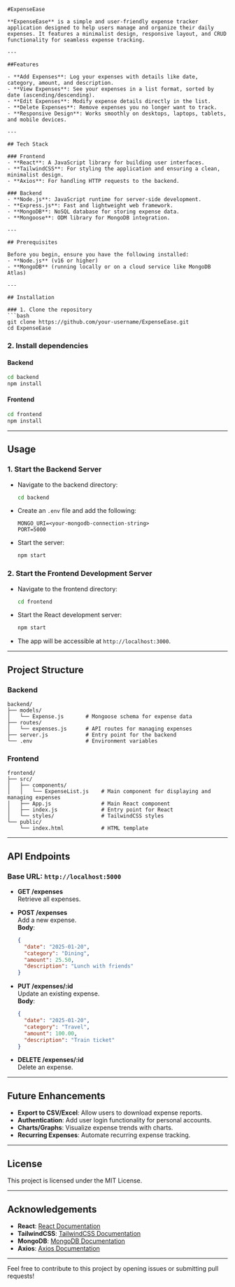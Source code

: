 
```
#ExpenseEase

**ExpenseEase** is a simple and user-friendly expense tracker application designed to help users manage and organize their daily expenses. It features a minimalist design, responsive layout, and CRUD functionality for seamless expense tracking.

---

##Features

- **Add Expenses**: Log your expenses with details like date, category, amount, and description.
- **View Expenses**: See your expenses in a list format, sorted by date (ascending/descending).
- **Edit Expenses**: Modify expense details directly in the list.
- **Delete Expenses**: Remove expenses you no longer want to track.
- **Responsive Design**: Works smoothly on desktops, laptops, tablets, and mobile devices.

---

## Tech Stack

### Frontend
- **React**: A JavaScript library for building user interfaces.
- **TailwindCSS**: For styling the application and ensuring a clean, minimalist design.
- **Axios**: For handling HTTP requests to the backend.

### Backend
- **Node.js**: JavaScript runtime for server-side development.
- **Express.js**: Fast and lightweight web framework.
- **MongoDB**: NoSQL database for storing expense data.
- **Mongoose**: ODM library for MongoDB integration.

---

## Prerequisites

Before you begin, ensure you have the following installed:
- **Node.js** (v16 or higher)
- **MongoDB** (running locally or on a cloud service like MongoDB Atlas)

---

## Installation

### 1. Clone the repository
```bash
git clone https://github.com/your-username/ExpenseEase.git
cd ExpenseEase
```

### 2. Install dependencies
#### Backend
```bash
cd backend
npm install
```

#### Frontend
```bash
cd frontend
npm install
```

---

## Usage

### 1. Start the Backend Server
- Navigate to the backend directory:
  ```bash
  cd backend
  ```
- Create an `.env` file and add the following:
  ```env
  MONGO_URI=<your-mongodb-connection-string>
  PORT=5000
  ```
- Start the server:
  ```bash
  npm start
  ```

### 2. Start the Frontend Development Server
- Navigate to the frontend directory:
  ```bash
  cd frontend
  ```
- Start the React development server:
  ```bash
  npm start
  ```
- The app will be accessible at `http://localhost:3000`.

---

## Project Structure

### Backend
```
backend/
├── models/
│   └── Expense.js       # Mongoose schema for expense data
├── routes/
│   └── expenses.js      # API routes for managing expenses
├── server.js            # Entry point for the backend
└── .env                 # Environment variables
```

### Frontend
```
frontend/
├── src/
│   ├── components/
│   │   └── ExpenseList.js    # Main component for displaying and managing expenses
│   ├── App.js                # Main React component
│   ├── index.js              # Entry point for React
│   └── styles/               # TailwindCSS styles
└── public/
    └── index.html            # HTML template
```

---

## API Endpoints

### Base URL: `http://localhost:5000`

- **GET /expenses**  
  Retrieve all expenses.

- **POST /expenses**  
  Add a new expense.  
  **Body**:
  ```json
  {
    "date": "2025-01-20",
    "category": "Dining",
    "amount": 25.50,
    "description": "Lunch with friends"
  }
  ```

- **PUT /expenses/:id**  
  Update an existing expense.  
  **Body**:
  ```json
  {
    "date": "2025-01-20",
    "category": "Travel",
    "amount": 100.00,
    "description": "Train ticket"
  }
  ```

- **DELETE /expenses/:id**  
  Delete an expense.

---

## Future Enhancements

- **Export to CSV/Excel**: Allow users to download expense reports.
- **Authentication**: Add user login functionality for personal accounts.
- **Charts/Graphs**: Visualize expense trends with charts.
- **Recurring Expenses**: Automate recurring expense tracking.

---

## License

This project is licensed under the MIT License.

---

## Acknowledgements

- **React**: [React Documentation](https://reactjs.org/)
- **TailwindCSS**: [TailwindCSS Documentation](https://tailwindcss.com/)
- **MongoDB**: [MongoDB Documentation](https://www.mongodb.com/docs/)
- **Axios**: [Axios Documentation](https://axios-http.com/)

---

Feel free to contribute to this project by opening issues or submitting pull requests!
``` 
